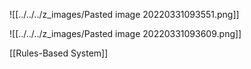 ![[../../../z_images/Pasted image 20220331093551.png]]

![[../../../z_images/Pasted image 20220331093609.png]]


[[Rules-Based System]]